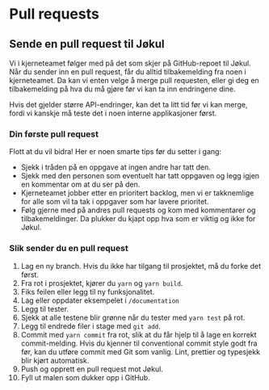 # Pull requests

## Sende en pull request til Jøkul

Vi i kjerneteamet følger med på det som skjer på GitHub-repoet til Jøkul.
Når du sender inn en pull request, får du alltid tilbakemelding fra noen i kjerneteamet.
Da kan vi enten velge å merge pull requesten, eller gi deg en tilbakemelding på hva du må gjøre før vi kan ta inn endringene dine.

Hvis det gjelder større API-endringer, kan det ta litt tid før vi kan merge, fordi vi kanskje må teste det i noen interne applikasjoner først.

### Din første pull request

Flott at du vil bidra! Her er noen smarte tips før du setter i gang:

-   Sjekk i tråden på en oppgave at ingen andre har tatt den.
-   Sjekk med den personen som eventuelt har tatt oppgaven og legg igjen en kommentar om at du ser på den.
-   Kjerneteamet jobber etter en prioritert backlog, men vi er takknemlige for alle som vil ta tak i oppgaver som har lavere prioritet.
-   Følg gjerne med på andres pull requests og kom med kommentarer og tilbakemeldinger. Da plukker du kjapt opp hva som er viktig og ikke for Jøkul.

### Slik sender du en pull request

1. Lag en ny branch. Hvis du ikke har tilgang til prosjektet, må du forke det først.
2. Fra rot i prosjektet, kjører du `yarn` og `yarn build`.
3. Fiks feilen eller legg til ny funksjonalitet.
4. Lag eller oppdater eksempelet i `/documentation`
5. Legg til tester.
6. Sjekk at alle testene blir grønne når du tester med `yarn test` på rot.
7. Legg til endrede filer i stage med `git add`.
8. Commit med `yarn commit` fra rot, slik at du får hjelp til å lage en korrekt commit-melding. Hvis du kjenner til conventional commit style godt fra før, kan du utføre commit med Git som vanlig. 
Lint, prettier og typesjekk blir kjørt automatisk.
9. Push og opprett en pull request mot Jøkul. 
10. Fyll ut malen som dukker opp i GitHub.
